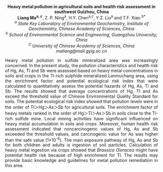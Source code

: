 <center><strong>Heavy metal pollution in agricultural soils and health risk assessment
in southwest Guizhou, China</strong>

<center><strong>Liang Ma<sup>a, c</sup></strong>, Z. P. Ning<sup>a</sup>, H.Y. Chen<sup>a,c</sup>, Y.Z. Liu<sup>a</sup> and T.F.
Xiao <sup>b*</sup>

<center><i><sup>a</sup> State Key Laboratory of Environmental Geochemistry, Institute of
Geochemistry, Chinese Academy of Sciences, China</i>

<center><i><sup>b</sup> School of Environmental Science and Engineering, Guangzhou
University, China</i>

<center><i><sup>C</sup> University of Chinese Academy of Sciences, China</i>

<center><i>maliang@mail.gyig.ac.cn</i>

<p style="text-align:justify">Heavy metal pollution in sulfide mineralized area was increasingly
concerned. In the present study, the pollution characteristics and
health risk of Hg, As, Tl and Sb were assessed based on heavy metal
concentrations in soils and crops in the Tl-rich sulphide mineralized
Lanmuchang area, using the enrichment factor and potential ecological
risk index that were calculated to quantitatively assess the potential
hazards of Hg, As, Tl and Sb. The results showed that average
concentrations of Hg, Tl and As exceed the threshold value of Chinese
Environmental Quality Standard for soils. The potential ecological risk
index showed that pollution levels were in the order of Tl＞Hg＞As＞Sb
for agricultural soils. The enrichment factor of heavy metals ranked in
the order of Hg＞Tl＞As＞Sb in soils close to the Tl-rich sulfide mine.
Local mining activities have significant influenced on heavy metal
accumulation in soils and crops. Moreover, human health risk assessment
indicated that noncarcinogenic values of Hg, As and Sb exceeded the
threshold values, and carcinogenic value for As was higher than the safe
value (1×10<sup>-6</sup>). The main exposure pathway of Hg, As and Sb for both
children and adults is ingestion of soil particles. Calculation of heavy
metal ingestion via crops showed that <i>Brassica Oleracea</i> might have
potential health risk because of high enrichment for Tl. The results may
provide basic knowledge and guidelines for metal pollution remediation
in this area.
